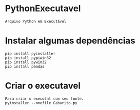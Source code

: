# PythonExecutavel
	Arquivo Python em Executável

# Instalar algumas dependências
	pip install pyinstaller 
	pip install pypiwin32 
	pip install pywin32 
	pip install pandas

# Criar o executavel
	Para criar o executal com seu fonte. 
	pyinstaller --onefile Gabarito.py
